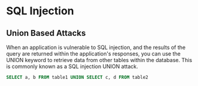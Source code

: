 # SQL Injection

## Union Based Attacks
 When an application is vulnerable to SQL injection, and the results of the query are returned within the application's responses, you can use the UNION keyword to retrieve data from other tables within the database. This is commonly known as a SQL injection UNION attack.

 ```sql
SELECT a, b FROM table1 UNION SELECT c, d FROM table2
```


